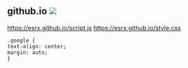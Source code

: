 ##  github.io <a href="https://esrx.github.io"><img src="https://docs.github.com/assets/images/site/favicon.svg">
https://esrx.github.io/script.js
https://esrx.github.io/style.css

```
.google {
text-align: center;
margin: auto;
}
```
